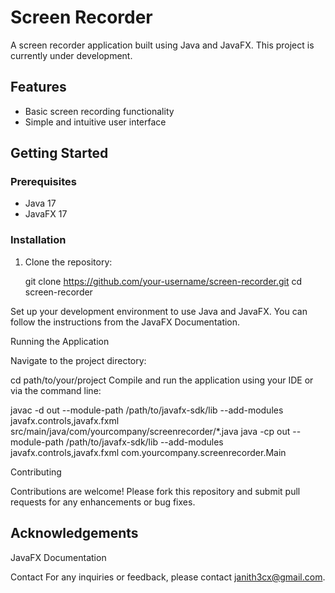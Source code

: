 # Screen Recorder

A screen recorder application built using Java and JavaFX. This project is currently under development.

## Features

- Basic screen recording functionality
- Simple and intuitive user interface

## Getting Started

### Prerequisites

- Java 17
- JavaFX 17

### Installation

1. Clone the repository:
   
   git clone https://github.com/your-username/screen-recorder.git
   cd screen-recorder
   
Set up your development environment to use Java and JavaFX. You can follow the instructions from the JavaFX Documentation.

Running the Application

Navigate to the project directory:

cd path/to/your/project
Compile and run the application using your IDE or via the command line:


javac -d out --module-path /path/to/javafx-sdk/lib --add-modules javafx.controls,javafx.fxml src/main/java/com/yourcompany/screenrecorder/*.java
java -cp out --module-path /path/to/javafx-sdk/lib --add-modules javafx.controls,javafx.fxml com.yourcompany.screenrecorder.Main

Contributing

Contributions are welcome! Please fork this repository and submit pull requests for any enhancements or bug fixes.



## Acknowledgements

JavaFX Documentation

Contact
For any inquiries or feedback, please contact janith3cx@gmail.com.
